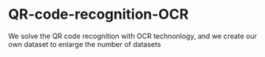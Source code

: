# QR-code-recognition-OCR
We solve the QR code recognition with OCR technonlogy, and we create our own dataset to enlarge the number of datasets

